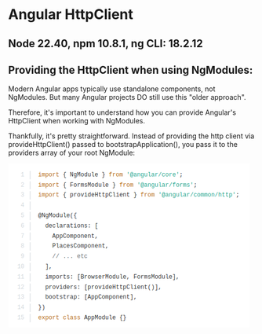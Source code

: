 # Angular HttpClient

## Node 22.40, npm 10.8.1, ng CLI: 18.2.12

## Providing the HttpClient when using NgModules:

Modern Angular apps typically use standalone components, not NgModules. But many Angular projects DO still use this "older approach".

Therefore, it's important to understand how you can provide Angular's HttpClient when working with NgModules.

Thankfully, it's pretty straightforward. Instead of providing the http client via provideHttpClient() passed to bootstrapApplication(), you pass it to the providers array of your root NgModule:

![httpClientNgModule](/HttpClient_NgModule.png)
